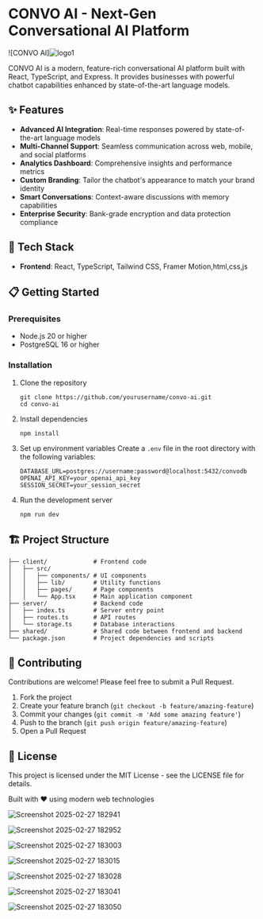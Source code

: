 
# CONVO AI - Next-Gen Conversational AI Platform

![CONVO AI]![logo1](https://github.com/user-attachments/assets/804c3ea6-ad45-4b5f-9a41-979e49a9ad6b)


CONVO AI is a modern, feature-rich conversational AI platform built with React, TypeScript, and Express. It provides businesses with powerful chatbot capabilities enhanced by state-of-the-art language models.

## ✨ Features

- **Advanced AI Integration**: Real-time responses powered by state-of-the-art language models
- **Multi-Channel Support**: Seamless communication across web, mobile, and social platforms
- **Analytics Dashboard**: Comprehensive insights and performance metrics
- **Custom Branding**: Tailor the chatbot's appearance to match your brand identity
- **Smart Conversations**: Context-aware discussions with memory capabilities
- **Enterprise Security**: Bank-grade encryption and data protection compliance

## 🚀 Tech Stack

- **Frontend**: React, TypeScript, Tailwind CSS, Framer Motion,html,css,js

## 📋 Getting Started

### Prerequisites

- Node.js 20 or higher
- PostgreSQL 16 or higher

### Installation

1. Clone the repository
   ```
   git clone https://github.com/yourusername/convo-ai.git
   cd convo-ai
   ```

2. Install dependencies
   ```
   npm install
   ```

3. Set up environment variables
   Create a `.env` file in the root directory with the following variables:
   ```
   DATABASE_URL=postgres://username:password@localhost:5432/convodb
   OPENAI_API_KEY=your_openai_api_key
   SESSION_SECRET=your_session_secret
   ```

4. Run the development server
   ```
   npm run dev
   ```

## 🏗️ Project Structure

```
├── client/             # Frontend code
│   ├── src/
│   │   ├── components/ # UI components
│   │   ├── lib/        # Utility functions
│   │   ├── pages/      # Page components
│   │   └── App.tsx     # Main application component
├── server/             # Backend code
│   ├── index.ts        # Server entry point
│   ├── routes.ts       # API routes
│   └── storage.ts      # Database interactions
├── shared/             # Shared code between frontend and backend
└── package.json        # Project dependencies and scripts
```

## 🤝 Contributing

Contributions are welcome! Please feel free to submit a Pull Request.

1. Fork the project
2. Create your feature branch (`git checkout -b feature/amazing-feature`)
3. Commit your changes (`git commit -m 'Add some amazing feature'`)
4. Push to the branch (`git push origin feature/amazing-feature`)
5. Open a Pull Request

## 📝 License

This project is licensed under the MIT License - see the LICENSE file for details.


Built with ❤️ using modern web technologies

![Screenshot 2025-02-27 182941](https://github.com/user-attachments/assets/09714de9-8fe2-4c95-81c0-95410c8727c6)

![Screenshot 2025-02-27 182952](https://github.com/user-attachments/assets/8c1945eb-e88f-465f-9b75-bab735632574)

![Screenshot 2025-02-27 183003](https://github.com/user-attachments/assets/565a3279-7388-47b7-b583-19831f5ea228)

![Screenshot 2025-02-27 183015](https://github.com/user-attachments/assets/47b68da3-2996-4740-a035-1e50b9770b60)

![Screenshot 2025-02-27 183028](https://github.com/user-attachments/assets/434994a5-ac39-4a3b-8628-c579b67db084)

![Screenshot 2025-02-27 183041](https://github.com/user-attachments/assets/ba091017-39df-49ce-8eef-d247357c37c3)

![Screenshot 2025-02-27 183050](https://github.com/user-attachments/assets/e041aafb-dacc-4082-a057-5b0d97b32d71)
